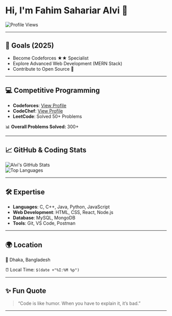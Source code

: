 # Hi, I'm Fahim Sahariar Alvi 👋  

![Profile Views](https://komarev.com/ghpvc/?username=Sahariaralvi&color=blue)

---

## 🎯 Goals (2025)  
- Become Codeforces ★★ Specialist  
- Explore Advanced Web Development (MERN Stack)  
- Contribute to Open Source 🚀  

---

## 💻 Competitive Programming  
- **Codeforces**: [View Profile](https://codeforces.com/profile/YourCodeforcesID)  
- **CodeChef**: [View Profile](https://www.codechef.com/users/YourCodeChefID)  
- **LeetCode**: Solved 50+ Problems  

📊 **Overall Problems Solved:** 300+  

---

## 📈 GitHub & Coding Stats  

![Alvi's GitHub Stats](https://github-readme-stats.vercel.app/api?username=Sahariaralvi&show_icons=true&theme=radical)  
![Top Languages](https://github-readme-stats.vercel.app/api/top-langs/?username=Sahariaralvi&layout=compact&theme=radical)  

---

## 🛠️ Expertise  
- **Languages**: C, C++, Java, Python, JavaScript  
- **Web Development**: HTML, CSS, React, Node.js  
- **Database**: MySQL, MongoDB  
- **Tools**: Git, VS Code, Postman  

---

## 🌍 Location  
📍 Dhaka, Bangladesh  

⏰ Local Time: `$(date +"%I:%M %p")`  

---

## ✨ Fun Quote  
> “Code is like humor. When you have to explain it, it’s bad.”  

---
